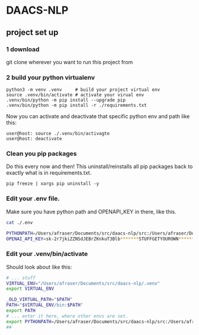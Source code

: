 # DAACS-NLP

## project set up

### 1 download

git clone wherever you want to run this project from

### 2 build your python virtualenv 

```
python3 -m venv .venv     # build your project virtual env
source .venv/bin/activate # activate your virual env
.venv/bin/python -m pip install --upgrade pip
.venv/bin/python -m pip install -r ./requirements.txt
```

Now you can activate and deactivate that specific python env and path like this: 
```
user@host: source ./.venv/bin/activagte
user@host: deactivate 

```

### Clean you pip packages

Do this every now and then!  This uninstall/reinstalls all pip packages back to exactly what is in requirements.txt.

```
pip freeze | xargs pip uninstall -y

```

### Edit your .env file.
Make sure you have python path and OPENAPI_KEY in there, like this. 
```sh
cat ./.env

PYTHONPATH=/Users/afraser/Documents/src/daacs-nlp/src:/Users/afraser/Documents/src/daacs-nlp/.venv/lib/python3.11/site-packages
OPENAI_API_KEY=sk-2r7jkiZZNSdJEBrZKnkuT3Blb*******STUFFGETYOUROWN*********
```

### Edit your .venv/bin/activate 
Should look about like this:

```sh
# ... stuff 
VIRTUAL_ENV="/Users/afraser/Documents/src/daacs-nlp/.venv"
export VIRTUAL_ENV

_OLD_VIRTUAL_PATH="$PATH"
PATH="$VIRTUAL_ENV/bin:$PATH"
export PATH
# ... enter it here, where other envs are set.
export PYTHONPATH=/Users/afraser/Documents/src/daacs-nlp/src:/Users/afraser/Documents/src/daacs-nlp/.venv/lib/python3.11/site-packages
##

```